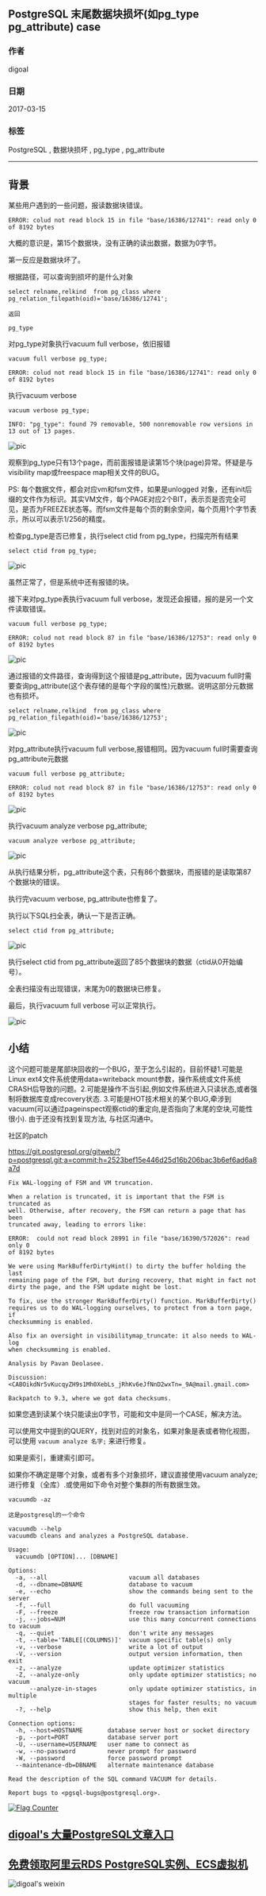 ## PostgreSQL 末尾数据块损坏(如pg_type pg_attribute) case  
               
### 作者               
digoal                
                  
### 日期                
2017-03-15                                          
                
### 标签                                                                                                                                
PostgreSQL , 数据块损坏 , pg_type , pg_attribute    
              
----                
              
## 背景        
某些用户遇到的一些问题，报读数据块错误。  
  
```  
ERROR: colud not read block 15 in file "base/16386/12741": read only 0 of 8192 bytes  
```  
  
大概的意识是，第15个数据块，没有正确的读出数据，数据为0字节。  
  
第一反应是数据块坏了。  
  
根据路径，可以查询到损坏的是什么对象  
  
```  
select relname,relkind  from pg_class where pg_relation_filepath(oid)='base/16386/12741';  
  
返回  
  
pg_type  
```  
  
对pg_type对象执行vacuum full verbose，依旧报错  
  
```  
vacuum full verbose pg_type;  
  
ERROR: colud not read block 15 in file "base/16386/12741": read only 0 of 8192 bytes  
```  
  
执行vacuum verbose  
  
```  
vacuum verbose pg_type;  
  
INFO: "pg_type": found 79 removable, 500 nonremovable row versions in 13 out of 13 pages.  
```  
  
![pic](20170315_04_pic_001.jpg)  
  
观察到pg_type只有13个page，而前面报错是读第15个块(page)异常。怀疑是与visibility map或freespace map相关文件的BUG。  
  
PS: 每个数据文件，都会对应vm和fsm文件，如果是unlogged 对象，还有init后缀的文件作为标识。其实VM文件，每个PAGE对应2个BIT，表示页是否完全可见，是否为FREEZE状态等。而fsm文件是每个页的剩余空间，每个页用1个字节表示，所以可以表示1/256的精度。  
  
检查pg_type是否已修复，执行select ctid from pg_type，扫描完所有结果  
  
```  
select ctid from pg_type;  
```  
  
![pic](20170315_04_pic_003.jpg)  
  
虽然正常了，但是系统中还有报错的块。  
  
接下来对pg_type表执行vacuum full verbose，发现还会报错，报的是另一个文件读取错误。  
  
```  
vacuum full verbose pg_type;  
  
ERROR: colud not read block 87 in file "base/16386/12753": read only 0 of 8192 bytes  
```  
  
![pic](20170315_04_pic_002.jpg)  
  
通过报错的文件路径，查询得到这个报错是pg_attribute，因为vacuum full时需要查询pg_attribute(这个表存储的是每个字段的属性)元数据。说明这部分元数据也有损坏。  
  
```  
select relname,relkind  from pg_class where pg_relation_filepath(oid)='base/16386/12753';  
```  
  
![pic](20170315_04_pic_004.jpg)  
  
对pg_attribute执行vacuum full verbose,报错相同。因为vacuum full时需要查询pg_attribute元数据  
  
```  
vacuum full verbose pg_attribute;  
  
ERROR: colud not read block 87 in file "base/16386/12753": read only 0 of 8192 bytes  
```  
  
![pic](20170315_04_pic_005.jpg)  
  
执行vacuum analyze verbose pg_attribute;  
  
```  
vacuum analyze verbose pg_attribute;  
```  
  
![pic](20170315_04_pic_006.jpg)  
  
从执行结果分析，pg_attribute这个表，只有86个数据块，而报错的是读取第87个数据块的错误。  
  
执行完vacuum verbose, pg_attribute也修复了。  
  
执行以下SQL扫全表，确认一下是否正确。  
  
```  
select ctid from pg_attribute;  
```  
  
![pic](20170315_04_pic_007.jpg)  
  
执行select ctid from pg_attribute返回了85个数据块的数据（ctid从0开始编号）。    
    
全表扫描没有出现错误，末尾为0的数据块已修复。  
  
最后，执行vacuum full verbose 可以正常执行。  
  
![pic](20170315_04_pic_008.jpg)  
  
## 小结  
这个问题可能是尾部块回收的一个BUG，至于怎么引起的，目前怀疑1.可能是Linux ext4文件系统使用data=writeback mount参数，操作系统或文件系统CRASH后导致的问题。2.可能是操作不当引起,例如文件系统进入只读状态,或者强制将数据库变成recovery状态. 3.可能是HOT技术相关的某个BUG,牵涉到vacuum(可以通过pageinspect观察ctid的重定向,是否指向了末尾的空块,可能性很小). 由于还没有找到复现方法, 与社区沟通中。  
  
社区的patch  
  
https://git.postgresql.org/gitweb/?p=postgresql.git;a=commit;h=2523bef15e446d25d16b206bac3b6ef6ad6a8a7d  
  
```
Fix WAL-logging of FSM and VM truncation.

When a relation is truncated, it is important that the FSM is truncated as
well. Otherwise, after recovery, the FSM can return a page that has been
truncated away, leading to errors like:

ERROR:  could not read block 28991 in file "base/16390/572026": read only 0
of 8192 bytes

We were using MarkBufferDirtyHint() to dirty the buffer holding the last
remaining page of the FSM, but during recovery, that might in fact not
dirty the page, and the FSM update might be lost.

To fix, use the stronger MarkBufferDirty() function. MarkBufferDirty()
requires us to do WAL-logging ourselves, to protect from a torn page, if
checksumming is enabled.

Also fix an oversight in visibilitymap_truncate: it also needs to WAL-log
when checksumming is enabled.

Analysis by Pavan Deolasee.

Discussion: <CABOikdNr5vKucqyZH9s1Mh0XebLs_jRhKv6eJfNnD2wxTn=_9A@mail.gmail.com>

Backpatch to 9.3, where we got data checksums.
```
  
如果您遇到读某个块只能读出0字节，可能和文中是同一个CASE，解决方法。  
  
可以使用文中提到的QUERY，找到对应的对象名，如果对象是表或者物化视图，可以使用 ```vacuum analyze 名字;``` 来进行修复。  
  
如果是索引，重建索引即可。  
  
如果你不确定是哪个对象，或者有多个对象损坏，建议直接使用vacuum analyze;进行修复（全库）.或使用如下命令对整个集群的所有数据生效。  
  
```  
vacuumdb -az  
  
这是postgresql的一个命令  
  
vacuumdb --help  
vacuumdb cleans and analyzes a PostgreSQL database.  
  
Usage:  
  vacuumdb [OPTION]... [DBNAME]  
  
Options:  
  -a, --all                       vacuum all databases  
  -d, --dbname=DBNAME             database to vacuum  
  -e, --echo                      show the commands being sent to the server  
  -f, --full                      do full vacuuming  
  -F, --freeze                    freeze row transaction information  
  -j, --jobs=NUM                  use this many concurrent connections to vacuum  
  -q, --quiet                     don't write any messages  
  -t, --table='TABLE[(COLUMNS)]'  vacuum specific table(s) only  
  -v, --verbose                   write a lot of output  
  -V, --version                   output version information, then exit  
  -z, --analyze                   update optimizer statistics  
  -Z, --analyze-only              only update optimizer statistics; no vacuum  
      --analyze-in-stages         only update optimizer statistics, in multiple  
                                  stages for faster results; no vacuum  
  -?, --help                      show this help, then exit  
  
Connection options:  
  -h, --host=HOSTNAME       database server host or socket directory  
  -p, --port=PORT           database server port  
  -U, --username=USERNAME   user name to connect as  
  -w, --no-password         never prompt for password  
  -W, --password            force password prompt  
  --maintenance-db=DBNAME   alternate maintenance database  
  
Read the description of the SQL command VACUUM for details.  
  
Report bugs to <pgsql-bugs@postgresql.org>.  
```  
  
<a rel="nofollow" href="http://info.flagcounter.com/h9V1"  ><img src="http://s03.flagcounter.com/count/h9V1/bg_FFFFFF/txt_000000/border_CCCCCC/columns_2/maxflags_12/viewers_0/labels_0/pageviews_0/flags_0/"  alt="Flag Counter"  border="0"  ></a>  
  
  
  
  
  
  
## [digoal's 大量PostgreSQL文章入口](https://github.com/digoal/blog/blob/master/README.md "22709685feb7cab07d30f30387f0a9ae")
  
  
## [免费领取阿里云RDS PostgreSQL实例、ECS虚拟机](https://free.aliyun.com/ "57258f76c37864c6e6d23383d05714ea")
  
  
![digoal's weixin](../pic/digoal_weixin.jpg "f7ad92eeba24523fd47a6e1a0e691b59")
  
